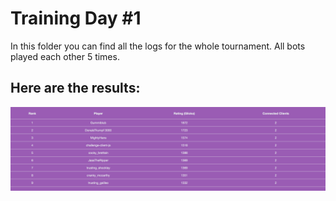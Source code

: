 # Training Day #1

In this folder you can find all the logs for the whole tournament. All bots played each other 5 times.

## Here are the results:

![Ranking Table](./2017-05-08%20Ranking%20Table.png?raw=true)
